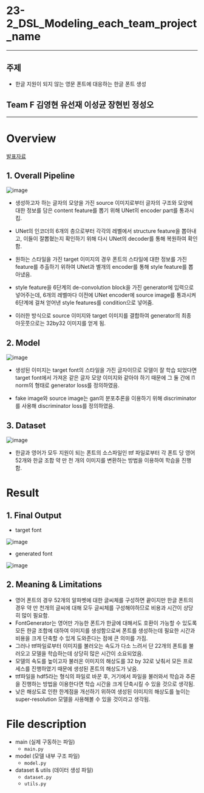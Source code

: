 # 23-2_DSL_Modeling_each_team_project_name
---
## 주제
- 한글 지원이 되지 않는 영문 폰트에 대응하는 한글 폰트 생성
## Team F 김영현 유선재 이성균 장현빈 정성오
---
# Overview
[발표자료](F조_발표자료.pdf)
## 1. Overall Pipeline
![image](https://github.com/younghkim1/23-2_DSL_Modeling_FontGenerator/assets/121621498/4f208206-3f75-4b46-8a4e-e9dc54b33c31)
- 생성하고자 하는 글자의 모양을 가진 source 이미지로부터 글자의 구조와 모양에 대한 정보를 담은 content feature를 뽑기 위해 UNet의 encoder part를 통과시킴.

- UNet의 인코더의 6개의 층으로부터 각각의 레벨에서 structure feature을 뽑아내고, 이들이 잘뽑혔는지 확인하기 위해 다시 UNet의 decoder를 통해 복원하여 확인함.
  
- 원하는 스타일을 가진 target 이미지의 경우 폰트의 스타일에 대한 정보를 가진 feature를 추출하기 위하여 UNet과 별개의 encoder를 통해 style feature를 뽑아냈음.
  
- style feature을 6단계의 de-convolution block을 가진 generator에 입력으로 넣어주는데, 6개의 레벨마다 이전에 UNet encoder에 source image를 통과시켜 6단계에 걸쳐 얻어낸 style features를 condition으로 넣어줌.
  
- 이러한 방식으로 source 이미지와 target 이미지를 결합하여 generator의 최종 아웃풋으로는 32by32 이미지를 얻게 됨.
## 2. Model
![image](https://github.com/younghkim1/23-2_DSL_Modeling_FontGenerator/assets/121621498/aa304b44-70a5-40b5-9931-81b409dd2060)
- 생성된 이미지는 target font의 스타일을 가진 글자이므로 모델이 잘 학습 되었다면 target font에서 가져온 같은 글자 모양 이미지와 같아야 하기 때문에 그 둘 간에 l1 norm의 형태로 generator loss를 정의하였음.
  
- fake image와 source image는 gan의 분포추론을 이용하기 위해 discriminator를 사용해 discriminator loss를 정의하였음.
## 3. Dataset
![image](https://github.com/younghkim1/23-2_DSL_Modeling_FontGenerator/assets/121621498/718f2256-0df0-4756-a9a7-db34122038c8)
- 한글과 영어가 모두 지원이 되는 폰트의 소스파일인 ttf 파일로부터 각 폰트 당 영어 52개와 한글 조합 약 만 천 개의 이미지를 변환하는 방법을 이용하여 학습을 진행함.
# Result
## 1. Final Output
- target font
  
![image](https://github.com/younghkim1/23-2_DSL_Modeling_FontGenerator/assets/121621498/a88dca35-023f-490a-bacb-7a52186aaa9e)
- generated font

![image](https://github.com/younghkim1/23-2_DSL_Modeling_FontGenerator/assets/121621498/040b512d-e135-4d42-951d-6a5a5c55fcde)
## 2. Meaning & Limitations
- 영어 폰트의 경우 52개의 알파벳에 대한 글씨체를 구성하면 끝이지만 한글 폰트의 경우 약 만 천개의 글씨에 대해 모두 글씨체를 구성해야하므로 비용과 시간이 상당히 많이 필요함.
- FontGenerator는 영어만 가능한 폰트가 한글에 대해서도 호환이 가능할 수 있도록 모든 한글 조합에 대하여 이미지를 생성함으로써 폰트를 생성하는데 필요한 시간과 비용을 크게 단축할 수 있게 도와준다는 점에 큰 의미를 가짐.
- 그러나 ttf파일로부터 이미지를 불러오는 속도가 다소 느려서 단 22개의 폰트를 불러오고 모델을 학습하는데 상당히 많은 시간이 소요되었음.
- 모델의 속도를 높이고자 불러온 이미지의 해상도를 32 by 32로 낮춰서 모든 프로세스를 진행하였기 때문에 생성된 폰트의 해상도가 낮음.
- ttf파일을 hdf5라는 형식의 파일로 바꾼 후, 거기에서 파일을 불러와서 학습과 추론을 진행하는 방법을 이용한다면 학습 시간을 크게 단축시킬 수 있을 것으로 생각됨.
- 낮은 해상도로 인한 한계점을 개선하기 위하여 생성된 이미지의 해상도를 높이는 super-resolution 모델을 사용해볼 수 있을 것이라고 생각됨.
# File description
- main (실제 구동하는 파일)
  - ```main.py```  
- model (모델 내부 구조 파일)
  - ```model.py```
- dataset & utils (데이터 생성 파일)
  - ```dataset.py```
  - ```utils.py```
